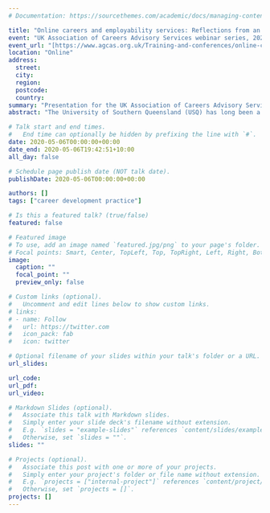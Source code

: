 ```yaml
---
# Documentation: https://sourcethemes.com/academic/docs/managing-content/

title: "Online careers and employability services: Reflections from an Australian regional university"
event: "UK Association of Careers Advisory Services webinar series, 2020"
event_url: "[https://www.agcas.org.uk/Training-and-conferences/online-careers-and-employability-services-webinar-series-session-one-reflections-from-a-regional-australian-university/10020?OccId=14316](https://www.agcas.org.uk/Training-and-conferences/online-careers-and-employability-services-webinar-series-session-one-reflections-from-a-regional-australian-university/10020?OccId=14316)"
location: "Online"
address:
  street:
  city:
  region:
  postcode:
  country:
summary: "Presentation for the UK Association of Careers Advisory Services, about online delivery of careers and employability services."
abstract: "The University of Southern Queensland (USQ) has long been a leader in online delivery of career services.  In order to best serve its geographically and demographically diverse student body, the careers and employability team at USQ has experimented with numerous programs and services, including online career counselling, careers fairs, industry mentoring, and simulated graduate recruitment programs. In this presentation, I will describe several of USQ’s key online programs and services, provide a frank reflection on their successes and failures, and share some practical advice on how to plan for and deliver online careers and employability learning."

# Talk start and end times.
#   End time can optionally be hidden by prefixing the line with `#`.
date: 2020-05-06T00:00:00+00:00
date_end: 2020-05-06T19:42:51+10:00
all_day: false

# Schedule page publish date (NOT talk date).
publishDate: 2020-05-06T00:00:00+00:00

authors: []
tags: ["career development practice"]

# Is this a featured talk? (true/false)
featured: false

# Featured image
# To use, add an image named `featured.jpg/png` to your page's folder. 
# Focal points: Smart, Center, TopLeft, Top, TopRight, Left, Right, BottomLeft, Bottom, BottomRight.
image:
  caption: ""
  focal_point: ""
  preview_only: false

# Custom links (optional).
#   Uncomment and edit lines below to show custom links.
# links:
# - name: Follow
#   url: https://twitter.com
#   icon_pack: fab
#   icon: twitter

# Optional filename of your slides within your talk's folder or a URL.
url_slides:

url_code:
url_pdf:
url_video:

# Markdown Slides (optional).
#   Associate this talk with Markdown slides.
#   Simply enter your slide deck's filename without extension.
#   E.g. `slides = "example-slides"` references `content/slides/example-slides.md`.
#   Otherwise, set `slides = ""`.
slides: ""

# Projects (optional).
#   Associate this post with one or more of your projects.
#   Simply enter your project's folder or file name without extension.
#   E.g. `projects = ["internal-project"]` references `content/project/deep-learning/index.md`.
#   Otherwise, set `projects = []`.
projects: []
---
```

